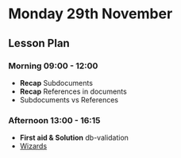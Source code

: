 # Monday 29th November

## Lesson Plan

### Morning 09:00 - 12:00

+ **Recap** Subdocuments
+ **Recap** References in documents
+ Subdocuments vs References

### Afternoon 13:00 - 16:15

+ **First aid & Solution** db-validation
+ [Wizards](https://github.com/FrancoSpeziali/db-wizards)
